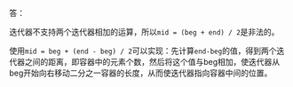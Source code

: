 答：

迭代器不支持两个迭代器相加的运算，所以`mid = (beg + end) / 2`是非法的。

使用`mid = beg + (end - beg) / 2`可以实现：先计算`end-beg`的值，得到两个迭代器之间的距离，即容器中的元素个数，然后将这个值与beg相加，使迭代器从beg开始向右移动二分之一容器的长度，从而使迭代器指向容器中间的位置。